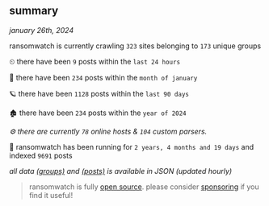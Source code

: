 
## summary
_january 26th, 2024_

ransomwatch is currently crawling `323` sites belonging to `173` unique groups

⏲ there have been `9` posts within the `last 24 hours`

🦈 there have been `234` posts within the `month of january`

🪐 there have been `1128` posts within the `last 90 days`

🏚 there have been `234` posts within the `year of 2024`

_⚙️ there are currently `78` online hosts & `104` custom parsers._

🦕 ransomwatch has been running for `2 years, 4 months and 19 days` and indexed `9691` posts

_all data  [(groups)](http://ransomwhat.telemetry.ltd/groups) and [(posts)](http://ransomwhat.telemetry.ltd/posts) is available in JSON (updated hourly)_

> ransomwatch is fully [open source](https://github.com/joshhighet/ransomwatch#ransomwatch--). please consider [sponsoring](https://github.com/sponsors/joshhighet) if you find it useful!
